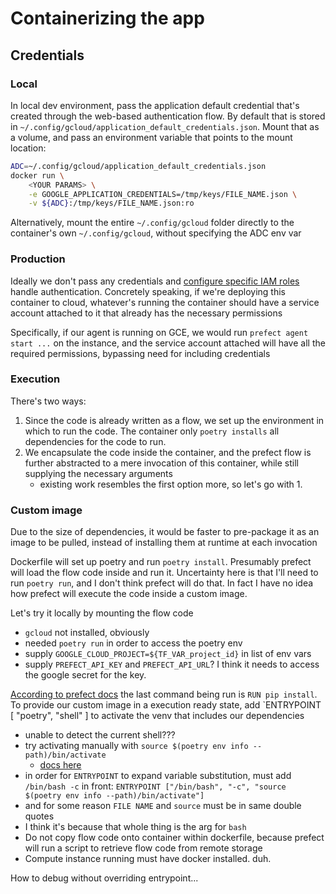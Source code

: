 # Containerizing the app

## Credentials

### Local

In local dev environment, pass the application default credential that's created through the web-based authentication flow. By default that is stored in `~/.config/gcloud/application_default_credentials.json`. Mount that as a volume, and pass an environment variable that points to the mount location:

```bash
ADC=~/.config/gcloud/application_default_credentials.json
docker run \
    <YOUR PARAMS> \
    -e GOOGLE_APPLICATION_CREDENTIALS=/tmp/keys/FILE_NAME.json \
    -v ${ADC}:/tmp/keys/FILE_NAME.json:ro
```

Alternatively, mount the entire `~/.config/gcloud` folder directly to the container's own `~/.config/gcloud`, without specifying the ADC env var

### Production

Ideally we don't pass any credentials and [configure specific IAM roles](https://cloud.google.com/run/docs/authenticating/service-to-service) handle authentication. Concretely speaking, if we're deploying this container to cloud, whatever's running the container should have a service account attached to it that already has the necessary permissions

Specifically, if our agent is running on GCE, we would run `prefect agent start ...` on the instance, and the service account attached will have all the required permissions, bypassing need for including credentials

### Execution

There's two ways:

1. Since the code is already written as a flow, we set up the environment in which to run the code. The container only `poetry installs` all dependencies for the code to run.
2. We encapsulate the code inside the container, and the prefect flow is further abstracted to a mere invocation of this container, while still supplying the necessary arguments
    - existing work resembles the first option more, so let's go with 1.

### Custom image

Due to the size of dependencies, it would be faster to pre-package it as an image to be pulled, instead of installing them at runtime at each invocation

Dockerfile will set up poetry and run `poetry install`. Presumably prefect will load the flow code inside and run it. Uncertainty here is that I'll need to run `poetry run`, and I don't think prefect will do that. In fact I have no idea how prefect will execute the code inside a custom image.

Let's try it locally by mounting the flow code

- `gcloud` not installed, obviously
- needed `poetry run` in order to access the poetry env
- supply `GOOGLE_CLOUD_PROJECT=${TF_VAR_project_id}` in list of env vars
- supply `PREFECT_API_KEY` and `PREFECT_API_URL`? I think it needs to access the google secret for the key.

[According to prefect docs](https://docs.prefect.io/latest/concepts/infrastructure/#building-your-own-image) the last command being run is `RUN pip install`. To provide our custom image in a execution ready state, add `ENTRYPOINT [ "poetry", "shell" ] to activate the venv that includes our dependencies

- unable to detect the current shell???
- try activating manually with `source $(poetry env info --path)/bin/activate`
    - [docs here](https://python-poetry.org/docs/basic-usage/#activating-the-virtual-environment)
- in order for `ENTRYPOINT` to expand variable substitution, must add `/bin/bash -c` in front:
    `ENTRYPOINT ["/bin/bash", "-c", "source $(poetry env info --path)/bin/activate"]`
- and for some reason `FILE NAME` and `source` must be in same double quotes
- I think it's because that whole thing is the arg for `bash`
- Do not copy flow code onto container within dockerfile, because prefect will run a script to retrieve flow code from remote storage
- Compute instance running must have docker installed. duh.

How to debug without overriding entrypoint...
